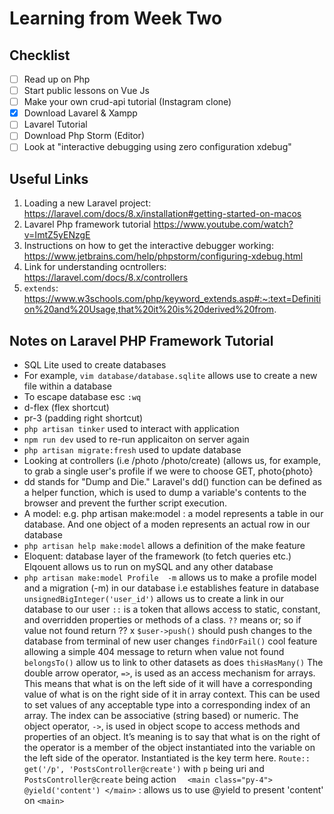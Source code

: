 <h1>Learning from Week Two</h1> 

<h2>Checklist</h2>

- [ ] Read up on Php
- [ ] Start public lessons on Vue Js
- [ ] Make your own crud-api tutorial (Instagram clone)
- [x] Download Lavarel & Xampp
- [ ] Lavarel Tutorial
- [ ] Download Php Storm (Editor)
- [ ] Look at "interactive debugging using zero configuration xdebug"

<h2>Useful Links</h2>

1. Loading a new Laravel project: https://laravel.com/docs/8.x/installation#getting-started-on-macos
2. Lavarel Php framework tutorial https://www.youtube.com/watch?v=ImtZ5yENzgE
3. Instructions on how to get the interactive debugger working: https://www.jetbrains.com/help/phpstorm/configuring-xdebug.html
4. Link for understanding ocntrollers: https://laravel.com/docs/8.x/controllers
5. `extends`: https://www.w3schools.com/php/keyword_extends.asp#:~:text=Definition%20and%20Usage,that%20it%20is%20derived%20from.

<h2>Notes on Laravel PHP Framework Tutorial</h2>

* SQL Lite used to create databases 
* For example, `vim database/database.sqlite` allows use to create a new file within a database
* To escape database esc `:wq`
* d-flex (flex shortcut) 
* pr-3 (padding right shortcut)
* `php artisan tinker` used to interact with application
* `npm run dev` used to re-run applicaiton on server again 
* `php artisan migrate:fresh` used to update database
* Looking at controllers (i.e /photo /photo/create) (allows us, for example, to grab a single user's profile if we were to choose GET, photo{photo}
* dd stands for "Dump and Die." Laravel's dd() function can be defined as a helper function, which is used to dump a variable's contents to the browser and prevent the further script execution.
* A model: e.g. php artisan make:model : a model represents a table in our database. And one object of a moden represents an actual row in our database
* `php artisan help make:model` allows a definition of the make feature
* Eloquent: database layer of the framework (to fetch queries etc.) Elqouent allows us to run on mySQL and any other database 
* `php artisan make:model Profile  -m` allows us to make a profile model and a migration (-m) in our database i.e establishes feature in database
`unsignedBigInteger('user_id')` allows us to create a link in our database to our user
`::` is a token that allows access to static, constant, and overridden properties or methods of a class. 
`??` means or; so if value not found return ?? x
`$user->push()` should push changes to the database from terminal of new user changes
`findOrFail()` cool feature allowing a simple 404 message to return when value not found
`belongsTo()` allow us to link to other datasets as does `thisHasMany()`
The double arrow operator, `=>`, is used as an access mechanism for arrays. This means that what is on the left side of it will have a corresponding value of what is on the right side of it in array context. This can be used to set values of any acceptable type into a corresponding index of an array. The index can be associative (string based) or numeric.
The object operator, `->`, is used in object scope to access methods and properties of an object. It’s meaning is to say that what is on the right of the operator is a member of the object instantiated into the variable on the left side of the operator. Instantiated is the key term here.
`Route:: get('/p', 'PostsController@create')` with `p` being uri and `PostsController@create` being action 
`  <main class="py-4">
            @yield('content')
        </main>` : allows us to use @yield to present 'content' on `<main>`
